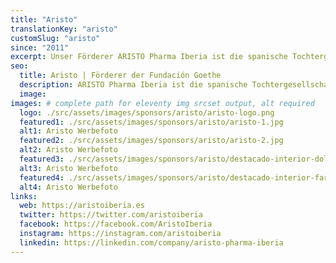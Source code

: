 ```yaml
---
title: "Aristo"
translationKey: "aristo"
customSlug: "aristo"
since: "2011"
excerpt: Unser Förderer ARISTO Pharma Iberia ist die spanische Tochtergesellschaft der deutschen Unternehmensgruppe Aristo Pharma GmbH mit langjähriger Erfahrung in der Pharmabranche und Sitz in Berlin.
seo:
  title: Aristo | Förderer der Fundación Goethe
  description: ARISTO Pharma Iberia ist die spanische Tochtergesellschaft der deutschen Unternehmensgruppe Aristo Pharma GmbH mit langjähriger Erfahrung in der Pharmabranche und Sitz in Berlin.
  image:
images: # complete path for eleventy img srcset output, alt required
  logo: ./src/assets/images/sponsors/aristo/aristo-logo.png
  featured1: ./src/assets/images/sponsors/aristo/aristo-1.jpg
  alt1: Aristo Werbefoto
  featured2: ./src/assets/images/sponsors/aristo/aristo-2.jpg
  alt2: Aristo Werbefoto
  featured3: ./src/assets/images/sponsors/aristo/destacado-interior-dolor.jpg
  alt3: Aristo Werbefoto
  featured4: ./src/assets/images/sponsors/aristo/destacado-interior-farmacias.jpg
  alt4: Aristo Werbefoto
links:
  web: https://aristoiberia.es
  twitter: https://twitter.com/aristoiberia
  facebook: https://facebook.com/AristoIberia
  instagram: https://instagram.com/aristoiberia
  linkedin: https://linkedin.com/company/aristo-pharma-iberia
---
```

